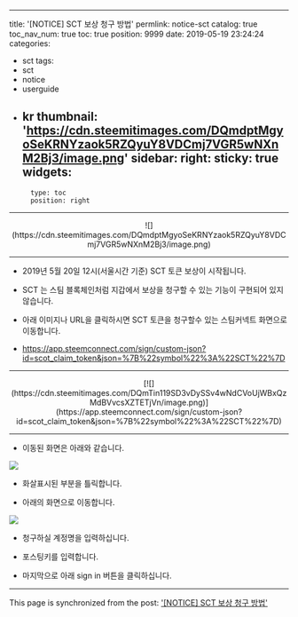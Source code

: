
---
title: '[NOTICE] SCT 보상 청구 방법'
permlink: notice-sct
catalog: true
toc_nav_num: true
toc: true
position: 9999
date: 2019-05-19 23:24:24
categories:
- sct
tags:
- sct
- notice
- userguide
- kr
thumbnail: 'https://cdn.steemitimages.com/DQmdptMgyoSeKRNYzaok5RZQyuY8VDCmj7VGR5wNXnM2Bj3/image.png'
sidebar:
    right:
        sticky: true
widgets:
    -
        type: toc
        position: right
---


<center>![](https://cdn.steemitimages.com/DQmdptMgyoSeKRNYzaok5RZQyuY8VDCmj7VGR5wNXnM2Bj3/image.png)</center>

***

* 2019년 5월 20일 12시(서울시간 기준) SCT 토큰 보상이 시작됩니다.

* SCT 는 스팀 블록체인처럼 지갑에서 보상을 청구할 수 있는 기능이 구현되어 있지 않습니다. 

* 아래 이미지나 URL을 클릭하시면 SCT 토큰을 청구할수 있는 스팀커넥트 화면으로 이동합니다.

* https://app.steemconnect.com/sign/custom-json?id=scot_claim_token&json=%7B%22symbol%22%3A%22SCT%22%7D

***

<center>[![](https://cdn.steemitimages.com/DQmTin119SD3vDySSv4wNdCVoUjWBxQzMdBVvcsXZTETjVn/image.png)](https://app.steemconnect.com/sign/custom-json?id=scot_claim_token&json=%7B%22symbol%22%3A%22SCT%22%7D)</center>

***

* 이동된 화면은 아래와 같습니다.

![](https://cdn.steemitimages.com/DQmSqjg1qMVge5ykjab6Rx6KefBT3MrX5MtuXi5qgkqJcAY/image.png)

* 화살표시된 부분을 틀릭합니다.

* 아래의 화면으로 이동합니다.

![](https://cdn.steemitimages.com/DQmeu9ZrUJ921r2NGDqkZLNRVgdXv6ujq4g6nh9tB9RJXPJ/image.png)

* 청구하실 계정명을 입력하십니다.

* 포스팅키를 입력합니다.

* 마지막으로 아래 sign in 버튼을 클릭하십니다.

- - -

This page is synchronized from the post: ['[NOTICE] SCT 보상 청구 방법'](https://steemit.com/@sct/notice-sct)
